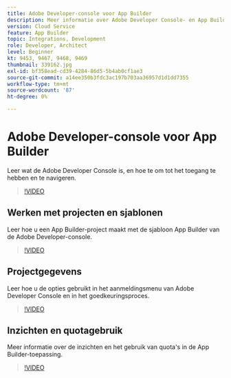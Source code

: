 ```yaml
---
title: Adobe Developer-console voor App Builder
description: Meer informatie over Adobe Developer Console- en App Builder-projecten.
version: Cloud Service
feature: App Builder
topic: Integrations, Development
role: Developer, Architect
level: Beginner
kt: 9453, 9467, 9468, 9469
thumbnail: 339162.jpg
exl-id: bf358ead-cd39-4284-86d5-5b4ab0cf1ae3
source-git-commit: a14ee350b3fdc3ac197b703aa36957d1d1dd7355
workflow-type: tm+mt
source-wordcount: '87'
ht-degree: 0%

---
```


# Adobe Developer-console voor App Builder

Leer wat de Adobe Developer Console is, en hoe te om tot het toegang te hebben en te navigeren.

>[!VIDEO](https://video.tv.adobe.com/v/339162/?quality=12&learn=on)

## Werken met projecten en sjablonen

Leer hoe u een App Builder-project maakt met de sjabloon App Builder van de Adobe Developer-console.

>[!VIDEO](https://video.tv.adobe.com/v/339163/?quality=12&learn=on)

## Projectgegevens

Leer hoe u de opties gebruikt in het aanmeldingsmenu van Adobe Developer Console en in het goedkeuringsproces.

>[!VIDEO](https://video.tv.adobe.com/v/339164/?quality=12&learn=on)

## Inzichten en quotagebruik

Meer informatie over de inzichten en het gebruik van quota&#39;s in de App Builder-toepassing.

>[!VIDEO](https://video.tv.adobe.com/v/339165/?quality=12&learn=on)

